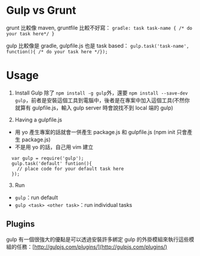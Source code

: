 
# Gulp vs Grunt

grunt 比較像 maven, gruntfile 比較不好寫：
`gradle: task task-name { /* do your task here*/ }`
	
gulp 比較像是 gradle, gulpfile.js 也是 task based：
`gulp.task('task-name', function(){ /* do your task here */});`

# Usage

1. Install Gulp
除了 `npm install -g gulp`外，還要 `npm install --save-dev gulp`，前者是安裝這個工具到電腦中，後者是在專案中加入這個工具(不然你就算有 gulpfile.js，輸入 gulp server 時會說找不到 local 端的 gulp)

2. Having a gulpfile.js
  * 用 yo 產生專案的話就會一併產生 package.js 和 gulpfile.js (npm init 只會產生 package.js)
  * 不是用 yo 的話，自己用 vim 建立
  
  ```
    var gulp = require('gulp');
    gulp.task('default' funtion(){
      // place code for your default task here
    });
  ```

3. Run
  * `gulp`：run default
  * `gulp <task> <other task>`：run individual tasks


## Plugins

gulp 有一個很強大的優點是可以透過安裝許多綁定 gulp 的外掛模組來執行這些模組的任務：[http://gulpjs.com/plugins/](http://gulpjs.com/plugins/)
